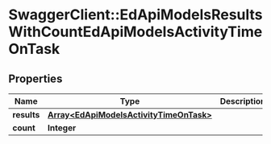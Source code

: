 # SwaggerClient::EdApiModelsResultsWithCountEdApiModelsActivityTimeOnTask

## Properties
Name | Type | Description | Notes
------------ | ------------- | ------------- | -------------
**results** | [**Array&lt;EdApiModelsActivityTimeOnTask&gt;**](EdApiModelsActivityTimeOnTask.md) |  | [optional] 
**count** | **Integer** |  | [optional] 


